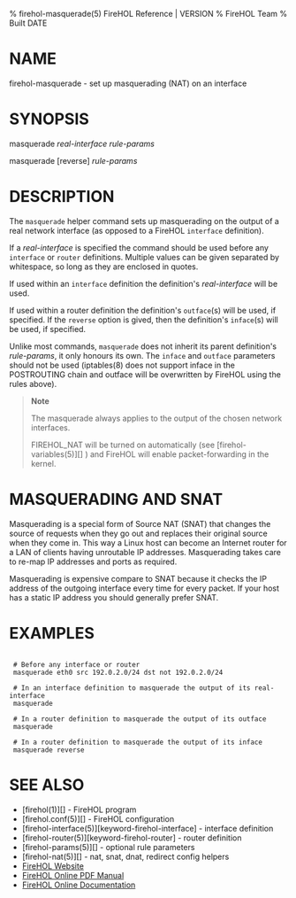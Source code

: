 % firehol-masquerade(5) FireHOL Reference | VERSION
% FireHOL Team
% Built DATE

# NAME

firehol-masquerade - set up masquerading (NAT) on an interface

# SYNOPSIS

masquerade *real-interface* *rule-params*

masquerade [reverse] *rule-params*

# DESCRIPTION


The `masquerade` helper command sets up masquerading on the output of a
real network interface (as opposed to a FireHOL `interface` definition).

If a *real-interface* is specified the command should be used before any
`interface` or `router` definitions. Multiple values can be given separated
by whitespace, so long as they are enclosed in quotes.

If used within an `interface` definition the definition's *real-interface*
will be used.

If used within a router definition the definition's `outface`(s) will be
used, if specified. If the `reverse` option is gived, then the
definition's `inface`(s) will be used, if specified.

Unlike most commands, `masquerade` does not inherit its parent
definition's *rule-params*, it only honours its own. The `inface` and
`outface` parameters should not be used (iptables(8) does not support
inface in the POSTROUTING chain and outface will be overwritten by
FireHOL using the rules above).

> **Note**
>
> The masquerade always applies to the output of the chosen network
> interfaces.
>
> FIREHOL\_NAT will be turned on automatically (see
> [firehol-variables(5)][] ) and FireHOL will
> enable packet-forwarding in the kernel.

# MASQUERADING AND SNAT

Masquerading is a special form of Source NAT (SNAT) that changes the
source of requests when they go out and replaces their original source
when they come in. This way a Linux host can become an Internet router
for a LAN of clients having unroutable IP addresses. Masquerading takes
care to re-map IP addresses and ports as required.

Masquerading is expensive compare to SNAT because it checks the IP
address of the outgoing interface every time for every packet. If your
host has a static IP address you should generally prefer SNAT.

# EXAMPLES

~~~~

 # Before any interface or router
 masquerade eth0 src 192.0.2.0/24 dst not 192.0.2.0/24

 # In an interface definition to masquerade the output of its real-interface
 masquerade

 # In a router definition to masquerade the output of its outface
 masquerade

 # In a router definition to masquerade the output of its inface
 masquerade reverse
~~~~

# SEE ALSO

* [firehol(1)][] - FireHOL program
* [firehol.conf(5)][] - FireHOL configuration
* [firehol-interface(5)][keyword-firehol-interface] - interface definition
* [firehol-router(5)][keyword-firehol-router] - router definition
* [firehol-params(5)][] - optional rule parameters
* [firehol-nat(5)][] - nat, snat, dnat, redirect config helpers
* [FireHOL Website](http://firehol.org/)
* [FireHOL Online PDF Manual](http://firehol.org/firehol-manual.pdf)
* [FireHOL Online Documentation](http://firehol.org/documentation/)
